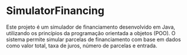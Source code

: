 
# SimulatorFinancing
Este projeto é um simulador de financiamento desenvolvido em Java, utilizando os princípios da programação orientada a objetos (POO). O sistema permite simular parcelas de financiamento com base em dados como valor total, taxa de juros, número de parcelas e entrada.

